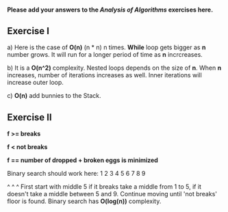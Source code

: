 #### Please add your answers to the ***Analysis of  Algorithms*** exercises here.

## Exercise I

a) Here is the case of **O(n)** (n * n) n times. **While** loop gets bigger as **n** number grows. It will run for a longer period of time as **n** incrcreases.


b) It is a **O(n^2)** complexity. Nested loops depends on the size of **n**. When **n** increases, number of iterations increases as well. Inner iterations will increase outer loop.


c) **O(n)** add bunnies to the Stack.

## Exercise II


**f >= breaks**

**f < not breaks**

**f == number of dropped + broken eggs is minimized**

Binary search should work here:
1 2 3 4 5 6 7 8 9

^       ^       ^
First start with middle 5 if it breaks take a middle from 1 to 5, if it doesn't take a middle between 5 and 9. Continue moving until 'not breaks' floor is found. Binary search has **O(log(n))** complexity.

